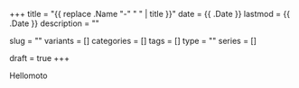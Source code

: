 +++
title = "{{ replace .Name "-" " " | title }}"
date = {{ .Date }}
lastmod = {{ .Date }}
description = ""

slug = ""
variants = []
categories = []
tags = []
type = ""
series = []

draft = true
+++

Hellomoto
